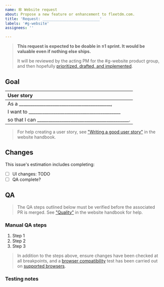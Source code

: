 ```yaml
---
name: 🕸️ Website request
about: Propose a new feature or enhancement to fleetdm.com.
title: 'Request: __________________________'
labels: '#g-website'
assignees: ''

---
```


> **This request is expected to be doable in ≤1 sprint.  It would be valuable even if nothing else ships.**
> 
> It will be reviewed by the acting PM for the #g-website product group, and then hopefully [prioritized, drafted, and implemented](https://fleetdm.com/handbook/company/development-groups#making-changes).

## Goal

<!-- Describe the desired outcome.-->

| User story  |
|:---------------------------------------------------------------------------|
| As a _________________________________________,
| I want to _________________________________________
| so that I can _________________________________________.

>For help creating a user story, see ["Writing a good user story"](https://fleetdm.com/handbook/company/development-groups#writing-a-good-user-story) in the website handbook.

## Changes

This issue's estimation includes completing:
- [ ] UI changes: TODO
- [ ] QA complete?

## QA

>The QA steps outlined below must be verified before the associated PR is merged. See ["Quality"](https://fleetdm.com/handbook/marketing/website-handbook#quality) in the website handbook for help.

### Manual QA steps
<!-- 
Add detailed manual testing steps for all affected user flows. 
-->

1. Step 1
2. Step 2
3. Step 3

>In addition to the steps above, ensure changes have been checked at all breakpoints, and a [browser compatibility](https://fleetdm.com/handbook/marketing/website-handbook#browser-compatibility) test has been carried out on [supported browsers](https://fleetdm.com/docs/using-fleet/supported-browsers).

### Testing notes
<!-- Any additional testing notes relevant to this story or tools required for testing. -->

